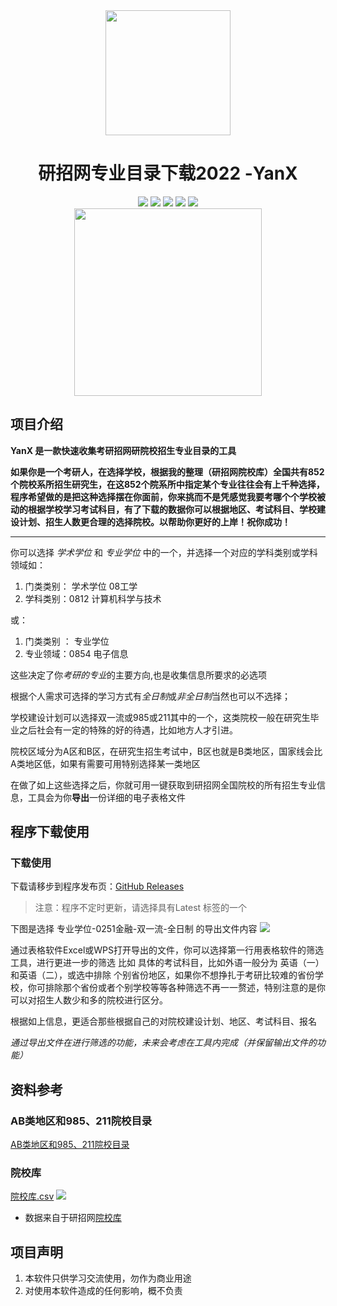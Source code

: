 <div align=center>

<img style="height: 200px" src="https://raw.githubusercontent.com/xx025/cloudimg/main/img/202209041724462.png" />

<h1>研招网专业目录下载2022 -YanX</h1> 

<img src="https://img.shields.io/github/downloads/xx025/yanx/total.svg?style=flat-square"> <img src="https://img.shields.io/github/stars/xx025/yanx?style=flat-square"> <img src="https://img.shields.io/github/forks/xx025/yanx?style=flat-square"> <img src="https://img.shields.io/github/commit-activity/w/xx025/yanx?style=flat-square"> <img src="https://img.shields.io/github/languages/code-size/xx025/yanx?style=flat-square"> 
<br/><img style="height: 300px" src="https://raw.githubusercontent.com/xx025/cloudimg/main/img/202209041724326.png" />
</div>

## 项目介绍

**YanX 是一款快速收集考研招网研院校招生专业目录的工具**

**如果你是一个考研人，在选择学校，根据我的整理（研招网院校库）全国共有852个院校系所招生研究生，在这852个院系所中指定某个专业往往会有上千种选择，程序希望做的是把这种选择摆在你面前，你来挑而不是凭感觉我要考哪个个学校被动的根据学校学习考试科目，有了下载的数据你可以根据地区、考试科目、学校建设计划、招生人数更合理的选择院校。以帮助你更好的上岸！祝你成功！**
****

你可以选择 *学术学位* 和 *专业学位* 中的一个，并选择一个对应的学科类别或学科领域如：

1. 门类类别： 学术学位 08工学
2. 学科类别：0812 计算机科学与技术

或：

1. 门类类别 ： 专业学位
2. 专业领域：0854 电子信息

这些决定了你*考研的专业*的主要方向,也是收集信息所要求的必选项

根据个人需求可选择的学习方式有*全日制*或*非全日制*当然也可以不选择；

学校建设计划可以选择双一流或985或211其中的一个，这类院校一般在研究生毕业之后社会有一定的特殊的好的待遇，比如地方人才引进。

院校区域分为A区和B区，在研究生招生考试中，B区也就是B类地区，国家线会比A类地区低，如果有需要可用特别选择某一类地区

在做了如上这些选择之后，你就可用一键获取到研招网全国院校的所有招生专业信息，工具会为你**导出**一份详细的电子表格文件

## 程序下载使用

### 下载使用

下载请移步到程序发布页：[GitHub Releases](https://github.com/xx025/YanX/releases)
> 注意：程序不定时更新，请选择具有Latest 标签的一个

下图是选择 专业学位-0251金融-双一流-全日制 的导出文件内容
![](https://raw.githubusercontent.com/xx025/cloudimg/main/img/202209041812717.png)

通过表格软件Excel或WPS打开导出的文件，你可以选择第一行用表格软件的筛选工具，进行更进一步的筛选
比如 具体的考试科目，比如外语一般分为 英语（一）和英语（二），或选中排除
个别省份地区，如果你不想挣扎于考研比较难的省份学校，你可排除那个省份或者个别学校等等各种筛选不再一一赘述，特别注意的是你可以对招生人数少和多的院校进行区分。

根据如上信息，更适合那些根据自己的对院校建设计划、地区、考试科目、报名

*通过导出文件在进行筛选的功能，未来会考虑在工具内完成（并保留输出文件的功能）*

## 资料参考

### AB类地区和985、211院校目录

[AB类地区和985、211院校目录](/AB类地区和985、211院校目录.md)

### 院校库

[院校库.csv](https://github.com/xx025/YanX/blob/main/docs/院校库.csv)
![](https://raw.githubusercontent.com/xx025/cloudimg/main/img/202209041839557.png)

- 数据来自于研招网[院校库](https://yz.chsi.com.cn/sch/)

## 项目声明

1. 本软件只供学习交流使用，勿作为商业用途
2. 对使用本软件造成的任何影响，概不负责















    





